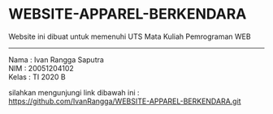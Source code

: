 # WEBSITE-APPAREL-BERKENDARA
Website ini dibuat untuk memenuhi UTS Mata Kuliah Pemrograman WEB
__________________________________________________________________
Nama  : Ivan Rangga Saputra </Br>
NIM   : 20051204102 </Br>
Kelas : TI 2020 B </Br>

silahkan mengunjungi link dibawah ini : </Br>
https://github.com/IvanRangga/WEBSITE-APPAREL-BERKENDARA.git
